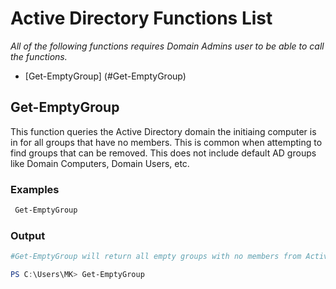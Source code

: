 # Active Directory Functions List
*All of the following functions requires Domain Admins user to be able to call the functions.*
  - [Get-EmptyGroup] (#Get-EmptyGroup)


## Get-EmptyGroup

This function queries the Active Directory domain the initiaing computer is in for all groups that have no members.
This is common when attempting to find groups that can be removed.
This does not include default AD groups like Domain Computers, Domain Users, etc.

### Examples
```powershell
 Get-EmptyGroup
```
### Output
```powershell
#Get-EmptyGroup will return all empty groups with no members from Active Directory

PS C:\Users\MK> Get-EmptyGroup

```